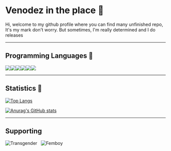 # Venodez in the place 🌠

Hi, welcome to my github profile where you can find many unfinished repo, It's my mark don't worry. But sometimes, I'm really determined and I do releases

---

## Programming Languages 🌌

![](https://img.icons8.com/color/50/000000/java-coffee-cup-logo--v1.png)![](https://img.icons8.com/color/48/000000/ruby-programming-language.png)![](https://img.icons8.com/color/48/000000/python--v1.png)![](https://img.icons8.com/color/48/000000/javascript--v1.png)![](https://img.icons8.com/color/48/000000/c-sharp-logo.png)![](https://img.icons8.com/color/48/000000/c-programming.png)

---

## Statistics 🎇

[![Top Langs](https://github-readme-stats.vercel.app/api/top-langs/?username=Venodez&theme=tokyonight)](https://github.com/anuraghazra/github-readme-stats)

[![Anurag's GitHub stats](https://github-readme-stats.vercel.app/api?username=Venodez&theme=tokyonight)](https://github.com/anuraghazra/github-readme-stats)

---

## Supporting
![Transgender](https://upload.wikimedia.org/wikipedia/commons/thumb/b/b0/Transgender_Pride_flag.svg/255px-Transgender_Pride_flag.svg.png)
&nbsp;
![Femboy](https://upload.wikimedia.org/wikipedia/commons/thumb/7/7e/Femboy_flag.svg/255px-Femboy_flag.svg.png)
